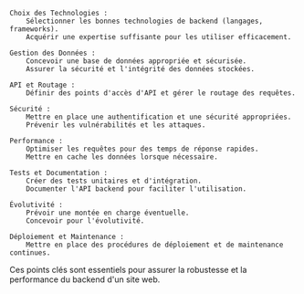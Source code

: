    Choix des Technologies :
        Sélectionner les bonnes technologies de backend (langages, frameworks).
        Acquérir une expertise suffisante pour les utiliser efficacement.

    Gestion des Données :
        Concevoir une base de données appropriée et sécurisée.
        Assurer la sécurité et l'intégrité des données stockées.

    API et Routage :
        Définir des points d'accès d'API et gérer le routage des requêtes.

    Sécurité :
        Mettre en place une authentification et une sécurité appropriées.
        Prévenir les vulnérabilités et les attaques.

    Performance :
        Optimiser les requêtes pour des temps de réponse rapides.
        Mettre en cache les données lorsque nécessaire.

    Tests et Documentation :
        Créer des tests unitaires et d'intégration.
        Documenter l'API backend pour faciliter l'utilisation.

    Évolutivité :
        Prévoir une montée en charge éventuelle.
        Concevoir pour l'évolutivité.

    Déploiement et Maintenance :
        Mettre en place des procédures de déploiement et de maintenance continues.

Ces points clés sont essentiels pour assurer la robustesse et la performance du backend d'un site web.